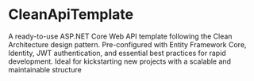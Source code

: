 # CleanApiTemplate
 A ready-to-use ASP.NET Core Web API template following the Clean Architecture design pattern. Pre-configured with Entity Framework Core, Identity, JWT authentication, and essential best practices for rapid development. Ideal for kickstarting new projects with a scalable and maintainable structure
